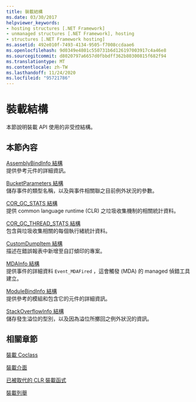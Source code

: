 ```yaml
---
title: 裝載結構
ms.date: 03/30/2017
helpviewer_keywords:
- hosting structures [.NET Framework]
- unmanaged structures [.NET Framework], hosting
- structures [.NET Framework hosting]
ms.assetid: 492e010f-7493-4134-9505-f7008ccdaae6
ms.openlocfilehash: 9d0349e4801c550731b6d126197003917c4a46e8
ms.sourcegitcommit: d8020797a6657d0fbbdff362b80300815f682f94
ms.translationtype: MT
ms.contentlocale: zh-TW
ms.lasthandoff: 11/24/2020
ms.locfileid: "95721786"
---
```

# <a name="hosting-structures"></a>裝載結構

本節說明裝載 API 使用的非受控結構。  
  
## <a name="in-this-section"></a>本節內容  

 [AssemblyBindInfo 結構](assemblybindinfo-structure.md)  
 提供參考元件的詳細資訊。  
  
 [BucketParameters 結構](bucketparameters-structure.md)  
 儲存事件的類型名稱，以及與事件相關聯之目前例外狀況的參數。  
  
 [COR_GC_STATS 結構](cor-gc-stats-structure.md)  
 提供 common language runtime (CLR) 之垃圾收集機制的相關統計資料。  
  
 [COR_GC_THREAD_STATS 結構](cor-gc-thread-stats-structure.md)  
 包含與垃圾收集相關的每個執行緒統計資料。  
  
 [CustomDumpItem 結構](customdumpitem-structure.md)  
 描述在錯誤報表中新增至自訂傾印的專案。  
  
 [MDAInfo 結構](mdainfo-structure.md)  
 提供事件的詳細資料 `Event_MDAFired` ，這會觸發 (MDA) 的 managed 偵錯工具建立。  
  
 [ModuleBindInfo 結構](modulebindinfo-structure.md)  
 提供參考的模組和包含它的元件的詳細資訊。  
  
 [StackOverflowInfo 結構](stackoverflowinfo-structure.md)  
 儲存發生溢位的型別，以及因為溢位所擲回之例外狀況的資訊。  
  
## <a name="related-sections"></a>相關章節  

 [裝載 Coclass](hosting-coclasses.md)  
  
 [裝載介面](hosting-interfaces.md)  
  
 [已被取代的 CLR 裝載函式](deprecated-clr-hosting-functions.md)  
  
 [裝載列舉](hosting-enumerations.md)
